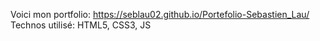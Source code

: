 

Voici mon portfolio: https://seblau02.github.io/Portefolio-Sebastien_Lau/
Technos utilisé: HTML5, CSS3, JS
